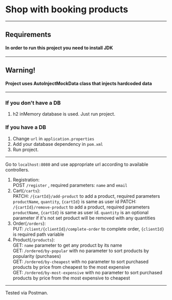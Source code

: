 # Shop with booking products
***

## Requirements
#### In order to run this project you need to install JDK
***
## Warning!
#### Project uses AutoInjectMockData class that injects hardcoded data
***

### If you don't have a DB
1. h2 inMemory database is used. Just run project.

### If you have a DB
1. Change `url` in `application.properties`
2. Add your database dependency in `pom.xml`
3. Run project.
***

Go to `localhost:8080` and use appropriate url according to available controllers.

  1. Registration:  
POST `/register` , required parameters: `name` and `email`  
  2. Cart(`/carts`):  
PATCH: `/{cartId}/add-product` to add a product, required parameters `productName`, `quantity`, `{cartId}` is same as user id 
PATCH: `/{cartId}/remove-product` to add a product, required parameters `productName`, `{cartId}` is same as user id. `quantity` is an optional parameter if it's not set product will be removed with any quantities
  3. Order(`/orders`):  
PUT: `/client/{clientId}/complete-order` to complete order, `{clientId}` is required path variable
  4. Product(`/products`):  
GET: `name` parameter to get any product by its name  
GET: `/ordered/by-popular` with no parameter to sort products by popularity (purchases)   
GET: `/ordered/by-cheapest` with no parameter to sort purchased products by price from cheapest to the most expensive   
GET: `/ordered/by-most-expensive` with no parameter to sort purchased products by price from the most expensive to cheapest   

***

Tested via Postman.
